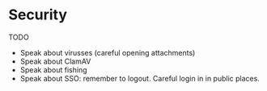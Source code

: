 # Security

TODO
 - Speak about virusses (careful opening attachments)
 - Speak about ClamAV
 - Speak about fishing
 - Speak about SSO: remember to logout. Careful login in in public places.
